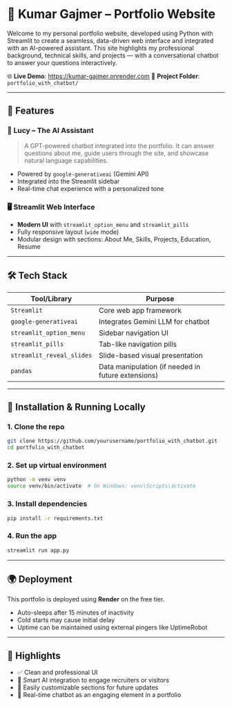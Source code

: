 # 💼 Kumar Gajmer – Portfolio Website

Welcome to my personal portfolio website, developed using Python with Streamlit to create a seamless, data-driven web interface and integrated with an AI-powered assistant. This site highlights my professional background, technical skills, and projects — with a conversational chatbot to answer your questions interactively.

🌐 **Live Demo**: https://kumar-gajmer.onrender.com
📂 **Project Folder**: `portfolio_with_chatbot/`

---

## 🚀 Features

### 🧠 Lucy – The AI Assistant

> A GPT-powered chatbot integrated into the portfolio. It can answer questions about me, guide users through the site, and showcase natural language capabilities.

- Powered by `google-generativeai` (Gemini API)
- Integrated into the Streamlit sidebar
- Real-time chat experience with a personalized tone

### 🖥️ Streamlit Web Interface

- **Modern UI** with `streamlit_option_menu` and `streamlit_pills`
- Fully responsive layout (`wide` mode)
- Modular design with sections: About Me, Skills, Projects, Education, Resume

---

## 🛠️ Tech Stack

| Tool/Library              | Purpose                                            |
| ------------------------- | -------------------------------------------------- |
| `Streamlit`               | Core web app framework                             |
| `google-generativeai`     | Integrates Gemini LLM for chatbot                  |
| `streamlit_option_menu`   | Sidebar navigation UI                              |
| `streamlit_pills`         | Tab-like navigation pills                          |
| `streamlit_reveal_slides` | Slide-based visual presentation                    |
| `pandas`                  | Data manipulation (if needed in future extensions) |

---

## 🧪 Installation & Running Locally

### 1. Clone the repo

```bash
git clone https://github.com/yourusername/portfolio_with_chatbot.git
cd portfolio_with_chatbot
```

### 2. Set up virtual environment

```bash
python -m venv venv
source venv/bin/activate  # On Windows: venv\Scripts\activate
```

### 3. Install dependencies

```bash
pip install -r requirements.txt
```

### 4. Run the app

```bash
streamlit run app.py
```

---

## 🌍 Deployment

This portfolio is deployed using **Render** on the free tier.

- Auto-sleeps after 15 minutes of inactivity
- Cold starts may cause initial delay
- Uptime can be maintained using external pingers like UptimeRobot

---

## 📌 Highlights

- ✅ Clean and professional UI
- 🤖 Smart AI integration to engage recruiters or visitors
- 🧩 Easily customizable sections for future updates
- 💬 Real-time chatbot as an engaging element in a portfolio
